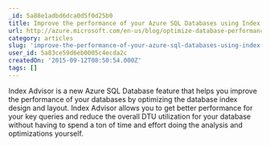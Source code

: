 ```yaml
---
_id: 5a88e1adbd6dca0d5f0d25b0
title: Improve the performance of your Azure SQL Databases using Index Advisor
url: http://azure.microsoft.com/en-us/blog/optimize-database-performance-using-index-advisor-7/
category: articles
slug: 'improve-the-performance-of-your-azure-sql-databases-using-index-advisor'
user_id: 5a83ce59d6eb0005c4ecda2c
createdOn: '2015-09-12T08:50:54.000Z'
tags: []
---
```


Index Advisor is a new Azure SQL Database feature that helps you improve the performance of your databases by optimizing the database index design and layout. Index Advisor allows you to get better performance for your key queries and reduce the overall DTU utilization for your database without having to spend a ton of time and effort doing the analysis and optimizations yourself.
